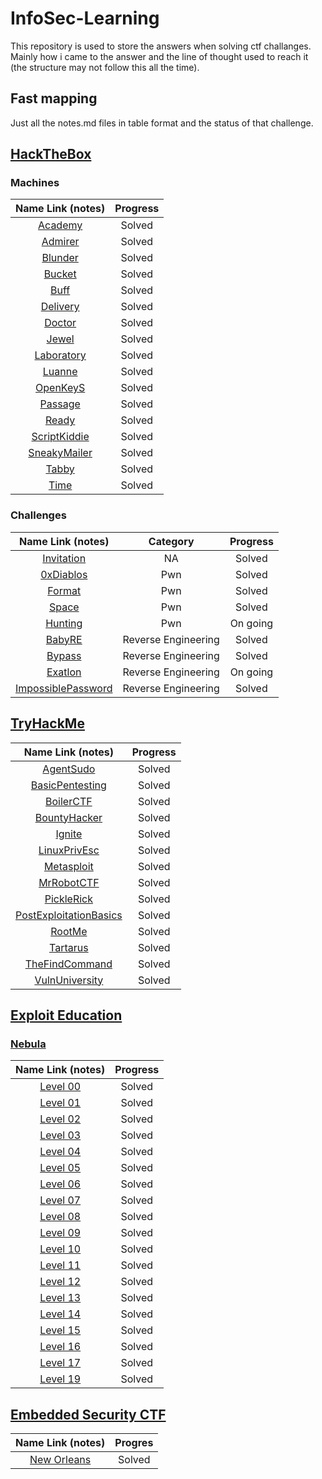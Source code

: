 # InfoSec-Learning
This repository is used to store the answers when solving ctf challanges. Mainly how i came to the answer and the line of thought used to reach it (the structure may not follow this all the time).


## Fast mapping
Just all the notes.md files in table format and the status of that challenge.

## [HackTheBox](https://www.hackthebox.eu) 

### Machines

| Name Link (notes)| Progress |
| :-: | :-: |
|[Academy](https://github.com/luisrodrigues154/InfoSec-Learning/blob/master/HackTheBox/Machines/Academy/notes.md)| Solved |
|[Admirer](https://github.com/luisrodrigues154/InfoSec-Learning/blob/master/HackTheBox/Machines/Admirer/notes.md)| Solved |
|[Blunder](https://github.com/luisrodrigues154/InfoSec-Learning/blob/master/HackTheBox/Machines/Blunder/notes.md)| Solved |
|[Bucket](https://github.com/luisrodrigues154/InfoSec-Learning/blob/master/HackTheBox/Machines/Bucket/notes.md)| Solved |
|[Buff](https://github.com/luisrodrigues154/InfoSec-Learning/blob/master/HackTheBox/Machines/Buff/notes.md)| Solved |
|[Delivery](https://github.com/luisrodrigues154/InfoSec-Learning/blob/master/HackTheBox/Machines/Delivery/notes.md)| Solved |
|[Doctor](https://github.com/luisrodrigues154/InfoSec-Learning/blob/master/HackTheBox/Machines/Doctor/notes.md)| Solved |
|[Jewel](https://github.com/luisrodrigues154/InfoSec-Learning/blob/master/HackTheBox/Machines/Jewel/notes.md)| Solved |
|[Laboratory](https://github.com/luisrodrigues154/InfoSec-Learning/blob/master/HackTheBox/Machines/Laboratory/notes.md)| Solved |
|[Luanne](https://github.com/luisrodrigues154/InfoSec-Learning/blob/master/HackTheBox/Machines/Luanne/notes.md)| Solved |
|[OpenKeyS](https://github.com/luisrodrigues154/InfoSec-Learning/blob/master/HackTheBox/Machines/OpenKeyS/notes.md)| Solved |
|[Passage](https://github.com/luisrodrigues154/InfoSec-Learning/blob/master/HackTheBox/Machines/Passage/notes.md)| Solved |
|[Ready](https://github.com/luisrodrigues154/InfoSec-Learning/blob/master/HackTheBox/Machines/Ready/notes.md)| Solved |
|[ScriptKiddie](https://github.com/luisrodrigues154/InfoSec-Learning/blob/master/HackTheBox/Machines/ScriptKiddie/notes.md)| Solved |
|[SneakyMailer](https://github.com/luisrodrigues154/InfoSec-Learning/blob/master/HackTheBox/Machines/SneakyMailer/notes.md)| Solved |
|[Tabby](https://github.com/luisrodrigues154/InfoSec-Learning/blob/master/HackTheBox/Machines/Tabby/notes.md)| Solved |
|[Time](https://github.com/luisrodrigues154/InfoSec-Learning/blob/master/HackTheBox/Machines/Time/notes.md)| Solved |

### Challenges

| Name Link (notes) | Category | Progress |
| :-: | :-: | :-:|
| [Invitation](https://github.com/luisrodrigues154/InfoSec-Learning/blob/master/HackTheBox/Challenges/Invitation/notes.md)| NA | Solved |
| [0xDiablos](https://github.com/luisrodrigues154/InfoSec-Learning/tree/master/HackTheBox/Challenges/Pwn/0xDiablos/notes.md) | Pwn | Solved |
| [Format](https://github.com/luisrodrigues154/InfoSec-Learning/tree/master/HackTheBox/Challenges/Pwn/Format/notes.md) | Pwn | Solved |
| [Space](https://github.com/luisrodrigues154/InfoSec-Learning/tree/master/HackTheBox/Challenges/Pwn/Space/notes.md) | Pwn | Solved |
| [Hunting](https://github.com/luisrodrigues154/InfoSec-Learning/tree/master/HackTheBox/Challenges/Pwn/0xDiablos/notes.md) | Pwn | On going |
| [BabyRE](https://github.com/luisrodrigues154/InfoSec-Learning/tree/master/HackTheBox/Challenges/Reverse/BabyRE/notes.md) | Reverse Engineering | Solved |
| [Bypass](https://github.com/luisrodrigues154/InfoSec-Learning/tree/master/HackTheBox/Challenges/Reverse/Bypass/notes.md) | Reverse Engineering | Solved |
| [Exatlon](https://github.com/luisrodrigues154/InfoSec-Learning/tree/master/HackTheBox/Challenges/Reverse/Exatlon/notes.md) | Reverse Engineering | On going |
| [ImpossiblePassword](https://github.com/luisrodrigues154/InfoSec-Learning/tree/master/HackTheBox/Challenges/Reverse/ImpossiblePassword/notes.md) | Reverse Engineering | Solved |

## [TryHackMe](https://tryhackme.com/)

| Name Link (notes) | Progress |
| :-: | :-: |
| [AgentSudo](https://github.com/luisrodrigues154/InfoSec-Learning/tree/master/TryHackMe/AgentSudo/notes.md) | Solved |
| [BasicPentesting](https://github.com/luisrodrigues154/InfoSec-Learning/tree/master/TryHackMe/BasicPentesting/notes.md) | Solved |
| [BoilerCTF](https://github.com/luisrodrigues154/InfoSec-Learning/tree/master/TryHackMe/BoilerCTF/notes.md) | Solved |
| [BountyHacker](https://github.com/luisrodrigues154/InfoSec-Learning/tree/master/TryHackMe/BountyHacker/notes.md) | Solved |
| [Ignite](https://github.com/luisrodrigues154/InfoSec-Learning/tree/master/TryHackMe/Ignite/notes.md) | Solved |
| [LinuxPrivEsc](https://github.com/luisrodrigues154/InfoSec-Learning/tree/master/TryHackMe/LinuxPrivEsc/notes.md) | Solved |
| [Metasploit](https://github.com/luisrodrigues154/InfoSec-Learning/tree/master/TryHackMe/Metasploit/notes.md) | Solved |
| [MrRobotCTF](https://github.com/luisrodrigues154/InfoSec-Learning/tree/master/TryHackMe/MrRobotCTF/notes.md) | Solved |
| [PickleRick](https://github.com/luisrodrigues154/InfoSec-Learning/tree/master/TryHackMe/PickleRick/notes.md) | Solved |
| [PostExploitationBasics](https://github.com/luisrodrigues154/InfoSec-Learning/tree/master/TryHackMe/PostExploitationBasics/notes.md) | Solved |
| [RootMe](https://github.com/luisrodrigues154/InfoSec-Learning/tree/master/TryHackMe/RootMe/notes.md) | Solved |
| [Tartarus](https://github.com/luisrodrigues154/InfoSec-Learning/tree/master/TryHackMe/Tartarus/notes.md) | Solved |
| [TheFindCommand](https://github.com/luisrodrigues154/InfoSec-Learning/tree/master/TryHackMe/TheFindCommand/notes.md) | Solved |
| [VulnUniversity](https://github.com/luisrodrigues154/InfoSec-Learning/tree/master/TryHackMe/VulnUniversity/notes.md) | Solved |

## [Exploit Education](https://exploit.education/)

### [Nebula](https://exploit.education/nebula/)

| Name Link (notes) | Progress |
| :-: | :-: |
| [Level 00](https://github.com/luisrodrigues154/InfoSec-Learning/tree/master/Exploit-Education/Nebula/level00.md) | Solved |
| [Level 01](https://github.com/luisrodrigues154/InfoSec-Learning/tree/master/Exploit-Education/Nebula/level01.md) | Solved |
| [Level 02](https://github.com/luisrodrigues154/InfoSec-Learning/tree/master/Exploit-Education/Nebula/level02.md) | Solved |
| [Level 03](https://github.com/luisrodrigues154/InfoSec-Learning/tree/master/Exploit-Education/Nebula/level03.md) | Solved |
| [Level 04](https://github.com/luisrodrigues154/InfoSec-Learning/tree/master/Exploit-Education/Nebula/level04.md) | Solved |
| [Level 05](https://github.com/luisrodrigues154/InfoSec-Learning/tree/master/Exploit-Education/Nebula/level05.md) | Solved |
| [Level 06](https://github.com/luisrodrigues154/InfoSec-Learning/tree/master/Exploit-Education/Nebula/level06.md) | Solved |
| [Level 07](https://github.com/luisrodrigues154/InfoSec-Learning/tree/master/Exploit-Education/Nebula/level07.md) | Solved |
| [Level 08](https://github.com/luisrodrigues154/InfoSec-Learning/tree/master/Exploit-Education/Nebula/level08.md) | Solved |
| [Level 09](https://github.com/luisrodrigues154/InfoSec-Learning/tree/master/Exploit-Education/Nebula/level09.md) | Solved |
| [Level 10](https://github.com/luisrodrigues154/InfoSec-Learning/tree/master/Exploit-Education/Nebula/level10.md) | Solved |
| [Level 11](https://github.com/luisrodrigues154/InfoSec-Learning/tree/master/Exploit-Education/Nebula/level11.md) | Solved |
| [Level 12](https://github.com/luisrodrigues154/InfoSec-Learning/tree/master/Exploit-Education/Nebula/level12.md) | Solved |
| [Level 13](https://github.com/luisrodrigues154/InfoSec-Learning/tree/master/Exploit-Education/Nebula/level13.md) | Solved |
| [Level 14](https://github.com/luisrodrigues154/InfoSec-Learning/tree/master/Exploit-Education/Nebula/level14.md) | Solved |
| [Level 15](https://github.com/luisrodrigues154/InfoSec-Learning/tree/master/Exploit-Education/Nebula/level15.md) | Solved |
| [Level 16](https://github.com/luisrodrigues154/InfoSec-Learning/tree/master/Exploit-Education/Nebula/level16.md) | Solved |
| [Level 17](https://github.com/luisrodrigues154/InfoSec-Learning/tree/master/Exploit-Education/Nebula/level17.md) | Solved |
| [Level 19](https://github.com/luisrodrigues154/InfoSec-Learning/tree/master/Exploit-Education/Nebula/level19.md) | Solved |

## [Embedded Security CTF](https://microcorruption.com)

|Name Link (notes) | Progres |
| :-: | :-: |
|[New Orleans](https://github.com/luisrodrigues154/InfoSec-Learning/tree/master/EmbeddedSecurity/NewOrleans.md) | Solved |
